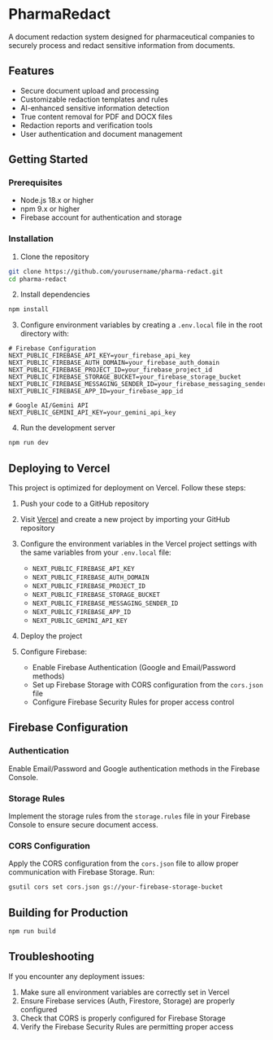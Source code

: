 # PharmaRedact

A document redaction system designed for pharmaceutical companies to securely process and redact sensitive information from documents.

## Features

- Secure document upload and processing
- Customizable redaction templates and rules
- AI-enhanced sensitive information detection
- True content removal for PDF and DOCX files
- Redaction reports and verification tools
- User authentication and document management

## Getting Started

### Prerequisites

- Node.js 18.x or higher
- npm 9.x or higher
- Firebase account for authentication and storage

### Installation

1. Clone the repository
```bash
git clone https://github.com/yourusername/pharma-redact.git
cd pharma-redact
```

2. Install dependencies
```bash
npm install
```

3. Configure environment variables by creating a `.env.local` file in the root directory with:
```
# Firebase Configuration
NEXT_PUBLIC_FIREBASE_API_KEY=your_firebase_api_key
NEXT_PUBLIC_FIREBASE_AUTH_DOMAIN=your_firebase_auth_domain
NEXT_PUBLIC_FIREBASE_PROJECT_ID=your_firebase_project_id
NEXT_PUBLIC_FIREBASE_STORAGE_BUCKET=your_firebase_storage_bucket
NEXT_PUBLIC_FIREBASE_MESSAGING_SENDER_ID=your_firebase_messaging_sender_id
NEXT_PUBLIC_FIREBASE_APP_ID=your_firebase_app_id

# Google AI/Gemini API
NEXT_PUBLIC_GEMINI_API_KEY=your_gemini_api_key
```

4. Run the development server
```bash
npm run dev
```

## Deploying to Vercel

This project is optimized for deployment on Vercel. Follow these steps:

1. Push your code to a GitHub repository

2. Visit [Vercel](https://vercel.com) and create a new project by importing your GitHub repository

3. Configure the environment variables in the Vercel project settings with the same variables from your `.env.local` file:
   - `NEXT_PUBLIC_FIREBASE_API_KEY`
   - `NEXT_PUBLIC_FIREBASE_AUTH_DOMAIN`
   - `NEXT_PUBLIC_FIREBASE_PROJECT_ID`
   - `NEXT_PUBLIC_FIREBASE_STORAGE_BUCKET`
   - `NEXT_PUBLIC_FIREBASE_MESSAGING_SENDER_ID`
   - `NEXT_PUBLIC_FIREBASE_APP_ID`
   - `NEXT_PUBLIC_GEMINI_API_KEY`

4. Deploy the project

5. Configure Firebase:
   - Enable Firebase Authentication (Google and Email/Password methods)
   - Set up Firebase Storage with CORS configuration from the `cors.json` file
   - Configure Firebase Security Rules for proper access control

## Firebase Configuration

### Authentication

Enable Email/Password and Google authentication methods in the Firebase Console.

### Storage Rules

Implement the storage rules from the `storage.rules` file in your Firebase Console to ensure secure document access.

### CORS Configuration

Apply the CORS configuration from the `cors.json` file to allow proper communication with Firebase Storage. Run:

```bash
gsutil cors set cors.json gs://your-firebase-storage-bucket
```

## Building for Production

```bash
npm run build
```

## Troubleshooting

If you encounter any deployment issues:

1. Make sure all environment variables are correctly set in Vercel
2. Ensure Firebase services (Auth, Firestore, Storage) are properly configured
3. Check that CORS is properly configured for Firebase Storage
4. Verify the Firebase Security Rules are permitting proper access
